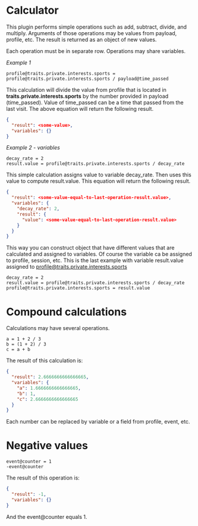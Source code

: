 # Calculator

This plugin performs simple operations such as add, subtract, divide, and multiply. Arguments of those operations may be
values from payload, profile, etc. The result is returned as an object of new values.

Each operation must be in separate row. Operations may share variables.

*Example 1*

```
profile@traits.private.interests.sports =  profile@traits.private.interests.sports / payload@time_passed
```

This calculation will divide the value from profile that is located in **traits.private.interests.sports** by the number
provided in payload (time_passed). Value of time_passed can be a time that passed from the last visit. The above
equation will return the following result.

```json
{
  "result": <some-value>,
  "variables": {}
}
```

*Example 2 - variables*

```
decay_rate = 2
result.value = profile@traits.private.interests.sports / decay_rate
```

This simple calculation assigns value to variable decay_rate. Then uses this value to compute result.value. This
equation will return the following result.

```json
{
  "result": <some-value-equal-to-last-operation-result.value>,
  "variables": {
    "decay_rate": 2,
    "result": {
      "value": <some-value-equal-to-last-operation-result.value>
    }
  }
}
```

This way you can construct object that have different values that are calculated and assigned to variables. Of course
the variable ca be assigned to profile, session, etc. This is the last example with variable result.value assigned to
profile@traits.private.interests.sports

```
decay_rate = 2
result.value = profile@traits.private.interests.sports / decay_rate
profile@traits.private.interests.sports = result.value
```

# Compound calculations

Calculations may have several operations.

```
a = 1 + 2 / 3
b = (1 + 2) / 3
c = a + b
```

The result of this calculation is:

```json
{
  "result": 2.6666666666666665,
  "variables": {
    "a": 1.6666666666666665,
    "b": 1,
    "c": 2.6666666666666665
  }
}
```

Each number can be replaced by variable or a field from profile, event, etc.

# Negative values

```
event@counter = 1
-event@counter
```

The result of this operation is:

```json
{
  "result": -1,
  "variables": {}
}
```

And the event@counter equals 1.

